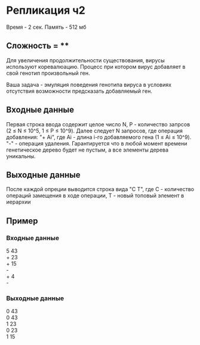 # Репликация ч2
Время - 2 сек. Память - 512 мб
## Сложность = **

Для увеличения продолжительности существования, вирусы используют коревалюацию. Процесс при котором вирус добавляет в свой генотип произвольный ген. 

Ваша задача - эмуляция поведения генотипа вируса в условиях отсутствия возможности предсказать добавляемый ген.

## Входные данные

Первая строка ввода содержит целое число N, P - количество запрсов (2 ≤ N ≤ 10^5, 1 ≤ P ≤ 10^9).
Далее следует N запросов, где операция добавления: "+ Ai", где Ai - длина i-го добавляемого гена (1 ≤ Ai ≤ 10^9). "-" - операция удаления.
Гарантируется что в любой момент времени генетическое дерево будет не пустым, а все элементы дерева уникальны.

## Выходные данные

После каждой опреции выводится строка вида "C T", где C - количество операций замещения в ходе операции, T - новый топовый элемент в иерархии

## Пример
### Входные данные
 5 43
 <br>+ 23
 <br>+ 15
 <br>-
 <br>+ 4
 <br>-
### Выходные данные
 0 43<br>
 0 43<br>
 1 23<br>
 0 23<br>
 1 15<br>
